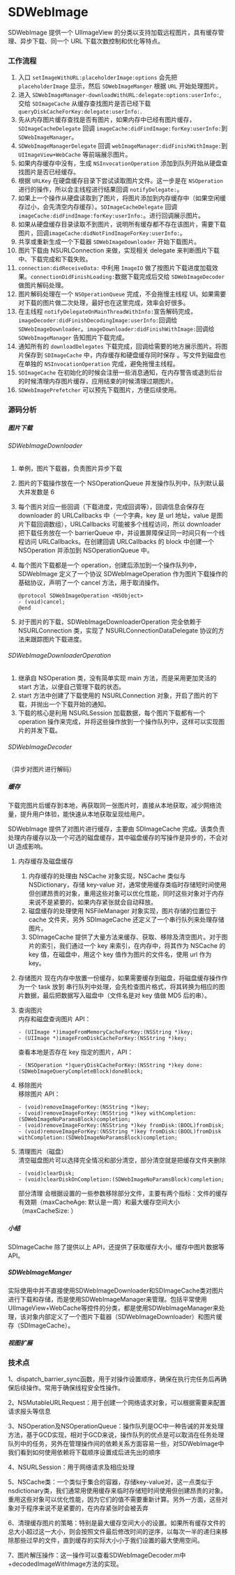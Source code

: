 # SDWebImage

SDWebImage 提供一个 UIImageView 的分类以支持加载远程图片，具有缓存管理、异步下载、同一个 URL 下载次数控制和优化等特点。

### 工作流程

1. 入口 `setImageWithURL:placeholderImage:options` 会先把 `placeholderImage` 显示，然后 `SDWebImageManger` 根据 `URL` 开始处理图片。
2. 进入 `SDWebImageManager-downloadWithURL:delegate:options:userInfo:`, 交给 `SDImageCache` 从缓存查找图片是否已经下载 `queryDiskCacheForKey:delegate:userInfo:`.
3. 先从内存图片缓存查找是否有图片，如果内存中已经有图片缓存，`SDImageCacheDelegate` 回调 `imageCache:didFindImage:forKey:userInfo:`到 `SDWebImageManager`。
4. `SDWebImageManagerDelegate` 回调 `webImageManager:didFinishWithImage:`到 `UIImageView+WebCache` 等前端展示图片。
5. 如果内存缓存中没有，生成 `NSInvocationOperation` 添加到队列开始从硬盘查找图片是否已经缓存。
6. 根据 `URLKey` 在硬盘缓存目录下尝试读取图片文件。这一步是在 `NSOperation` 进行的操作，所以会主线程进行结果回调 `notifyDelegate:`。
7. 如果上一个操作从硬盘读取到了图片，将图片添加到内存缓存中（如果空闲缓存过小，会先清空内存缓存）。`SDImageCacheDelegate` 回调 `imageCache:didFindImage:forKey:userInfo:`。进行回调展示图片。
8. 如果从硬盘缓存目录读取不到图片，说明所有缓存都不存在该图片，需要下载图片，回调`imageCache:didNotFindImageForKey:userInfo:`。
9. 共享或重新生成一个下载器 `SDWebImageDownloader` 开始下载图片。
10. 图片下载由 NSURLConnection 来做，实现相关 delegate 来判断图片下载中、下载完成和下载失败。
11. `connection:didReceiveData:` 中利用 `ImageIO` 做了按图片下载进度加载效果。`connectionDidFinishLoading:`数据下载完成后交给 `SDWebImageDecoder` 做图片解码处理。
12. 图片解码处理在一个 `NSOperationQueue` 完成，不会拖慢主线程 UI。如果需要对下载的图片做二次处理，最好也在这里完成，效率会好很多。
13. 在主线程 `notifyDelegateOnMainThreadWithInfo:`宣告解码完成，`imageDecoder:didFinishDecodingImage:userInfo:`回调给 `SDWebImageDownloader`。`imageDownloader:didFinishWithImage:`回调给 `SDWebImageManager` 告知图片下载完成。
14. 通知所有的 `downloadDelegates` 下载完成，回调给需要的地方展示图片。将图片保存到 `SDImageCache` 中，内存缓存和硬盘缓存同时保存 。写文件到磁盘也在单独的 `NSInvocationOperation` 完成，避免拖慢主线程。
15. `SDImageCache` 在初始化的时候会注册一些消息通知，在内存警告或退到后台的时候清理内存图片缓存，应用结束的时候清理过期图片。
16. `SDWebImagePrefetcher` 可以预先下载图片，方便后续使用。

### 源码分析

##### 图片下载

###### SDWebImageDownloader

1. 单例，图片下载器，负责图片异步下载
2. 图片的下载操作放在一个 NSOperationQueue 并发操作队列中，队列默认最大并发数是 6
3. 每个图片对应一些回调（下载进度，完成回调等），回调信息会保存在 downloader 的 URLCallbacks 中（一个字典，key 是 url 地址，value 是图片下载回调数组），URLCallbacks 可能被多个线程访问，所以 downloader 把下载任务放在一个 barrierQueue 中，并设置屏障保证同一时间只有一个线程访问 URLCallbacks。在创建回调 URLCallbacks 的 block 中创建一个 NSOperation 并添加到 NSOperationQueue 中。
4. 每个图片下载都是一个 operation，创建后添加到一个操作队列中，SDWebImage 定义了一个协议 SDWebImageOperation 作为图片下载操作的基础协议，声明了一个 cancel 方法，用于取消操作。

   ```
   @protocol SDWebImageOperation <NSObject>
   - (void)cancel;
   @end
   ```

5. 对于图片的下载，SDWebImageDownloaderOperation 完全依赖于 NSURLConnection 类，实现了 NSURLConnectionDataDelegate 协议的方法来跟踪图片下载进度。

###### SDWebImageDownloaderOperation

1. 继承自 NSOperation 类，没有简单实现 main 方法，而是采用更加灵活的 start 方法，以便自己管理下载的状态。
2. start 方法中创建了下载使用的 NSURLConnection 对象，开启了图片的下载，并抛出一个下载开始的通知。
3. 下载的核心是利用 NSURLSession 加载数据，每个图片下载都有一个 operation 操作来完成，并将这些操作放到一个操作队列中，这样可以实现图片的并发下载。

###### SDWebImageDecoder

（异步对图片进行解码）

##### 缓存

下载完图片后缓存到本地，再获取同一张图片时，直接从本地获取，减少网络流量，提升用户体验，能快速从本地获取呈现给用户。

SDWebImage 提供了对图片进行缓存，主要由 SDImageCache 完成。该类负责处理内存缓存以及一个可选的磁盘缓存，其中磁盘缓存的写操作是异步的，不会对 UI 造成影响。

1. 内存缓存及磁盘缓存
   1. 内存缓存的处理由 NSCache 对象实现，NSCache 类似与 NSDictionary，存储 key-value 对，通常使用缓存类临时存储短时间使用但创建昂贵的对象，重用这些对象可以优化性能，同时这些对象对于内存来说不是紧要的，如果内存紧张就会自动释放。
   2. 磁盘缓存的处理使用 NSFileManager 对象实现，图片存储的位置位于 cache 文件夹，另外 SDImageCache 还定义了一个串行队列来处理存储图片。
   3. SDImageCache 提供了大量方法来缓存、获取、移除及清空图片。对于图片的索引，我们通过一个 key 来索引，在内存中，将其作为 NSCache 的 key 值，在磁盘中，用这个 key 值作为图片的文件名，使用 url 作为 key。
2. 存储图片
   现在内存中放置一份缓存，如果需要缓存到磁盘，将磁盘缓存操作作为一个 task 放到 串行队列中处理，会先检查图片格式，将其转换为相应的图片数据，最后把数据写入磁盘中（文件名是对 key 值做 MD5 后的串）。
3. 查询图片  
   内存和磁盘查询图片 API：

   ```
   - (UIImage *)imageFromMemoryCacheForKey:(NSString *)key;
   - (UIImage *)imageFromDiskCacheForKey:(NSString *)key;
   ```

   查看本地是否存在 key 指定的图片，API：

   ```
   - (NSOperation *)queryDiskCacheForKey:(NSString *)key done:(SDWebImageQueryCompleteBlock)doneBlock;
   ```

4. 移除图片  
   移除图片 API：

   ```
   - (void)removeImageForKey:(NSString *)key;
   - (void)removeImageForKey:(NSString *)key withCompletion:(SDWebImageNoParamsBlock)completion;
   - (void)removeImageForKey:(NSString *)key fromDisk:(BOOL)fromDisk;
   - (void)removeImageForKey:(NSString *)key fromDisk:(BOOL)fromDisk withCompletion:(SDWebImageNoParamsBlock)completion;
   ```

5. 清理图片（磁盘）  
   清空磁盘图片可以选择完全情况和部分清空，部分清空就是把缓存文件夹删除

   ```
   - (void)clearDisk;
   - (void)clearDiskOnCompletion:(SDWebImageNoParamsBlock)completion;
   ```

   部分清理 会根据设置的一些参数移除部分文件，主要有两个指标：文件的缓存有效期（maxCacheAge: 默认是一周）和最大缓存空间大小（maxCacheSize: ）

##### 小结

SDImageCache 除了提供以上 API，还提供了获取缓存大小，缓存中图片数据等 API。

##### SDWebImageManger

实际使用中并不直接使用SDWebImageDownloader和SDImageCache类对图片进行下载和存储，而是使用SDWebImageManager来管理。包括平常使用UIImageView+WebCache等控件的分类，都是使用SDWebImageManager来处理，该对象内部定义了一个图片下载器（SDWebImageDownloader）和图片缓存（SDImageCache）。

##### 视图扩展

### 技术点

1、dispatch\_barrier\_sync函数，用于对操作设置顺序，确保在执行完任务后再确保后续操作。常用于确保线程安全性操作。

2、NSMutableURLRequest：用于创建一个网络请求对象，可以根据需要来配置请求报头等信息

3、NSOperation及NSOperationQueue：操作队列是OC中一种告诫的并发处理方法，基于GCD实现，相对于GCD来说，操作队列的优点是可以取消在任务处理队列中的任务，另外在管理操作间的依赖关系方面容易一些，对SDWebImage中我们看到如何使用依赖将下载顺序设置成后进先出的顺序

4、NSURLSession：用于网络请求及相应处理

5、NSCache类：一个类似于集合的容器，存储key-value对，这一点类似于nsdictionary类，我们通常用使用缓存来临时存储短时间使用但创建昂贵的对象。重用这些对象可以优化性能，因为它们的值不需要重新计算。另外一方面，这些对象对于程序来说不是紧要的，在内存紧张时会被丢弃

6、清理缓存图片的策略：特别是最大缓存空间大小的设置。如果所有缓存文件的总大小超过这一大小，则会按照文件最后修改时间的逆序，以每次一半的递归来移除那些过早的文件，直到缓存的实际大小小于我们设置的最大使用空间。

7、图片解压操作：这一操作可以查看SDWebImageDecoder.m中+decodedImageWithImage方法的实现。



